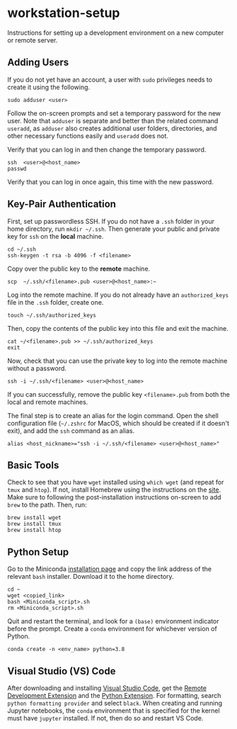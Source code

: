 # workstation-setup

Instructions for setting up a development environment on a new computer or remote server.

## Adding Users

If you do not yet have an account, a user with `sudo` privileges needs to create it using the following. 
```
sudo adduser <user>
```
Follow the on-screen prompts and set a temporary password for the new user. Note that `adduser` is separate and better than the related command `useradd`, as `adduser` also creates additional user folders, directories, and other necessary functions easily and `useradd` does not.

Verify that you can log in and then change the temporary password.
```
ssh  <user>@<host_name>
passwd
```
Verify that you can log in once again, this time with the new password.


## Key-Pair Authentication

First, set up passwordless SSH. If you do not have a `.ssh` folder in your home directory, run `mkdir ~/.ssh`. Then generate your public and private key for `ssh` on the **local** machine.
```
cd ~/.ssh
ssh-keygen -t rsa -b 4096 -f <filename>
```
Copy over the public key to the **remote** machine.
```
scp  ~/.ssh/<filename>.pub <user>@<host_name>:~
```
Log into the remote machine. If you do not already have an `authorized_keys` file in the `.ssh` folder, create one.
```
touch ~/.ssh/authorized_keys
```
Then, copy the contents of the public key into this file and exit the machine.
```
cat ~/<filename>.pub >> ~/.ssh/authorized_keys
exit
```
Now, check that you can use the private key to log into the remote machine without a password.
```
ssh -i ~/.ssh/<filename> <user>@<host_name>
```
If you can successfully, remove the public key `<filename>.pub` from both the local and remote machines.

The final step is to create an alias for the login command. Open the shell configuration file (`~/.zshrc` for MacOS, which should be created if it doesn't exit), and add the `ssh` command as an alias.
```
alias <host_nickname>="ssh -i ~/.ssh/<filename> <user>@<host_name>"
```

## Basic Tools

Check to see that you have `wget` installed using `which wget` (and repeat for `tmux` and `htop`). If not, install Homebrew using the instructions on the [site](https://brew.sh/). Make sure to following the post-installation instructions on-screen to add `brew` to the path. Then, run:
```
brew install wget
brew install tmux
brew install htop
```

## Python Setup

Go to the Miniconda [installation page](https://docs.conda.io/en/latest/miniconda.html) and copy the link address of the relevant `bash` installer. Download it to the home directory.
```
cd ~
wget <copied_link>
bash <Miniconda_script>.sh
rm <Miniconda_script>.sh
```
Quit and restart the terminal, and look for a `(base)` environment indicator before the prompt. Create a `conda` environment for whichever version of Python.
```
conda create -n <env_name> python=3.8
```

## Visual Studio (VS) Code

After downloading and installing [Visual Studio Code](https://code.visualstudio.com/download), get the [Remote Development Extension](https://marketplace.visualstudio.com/items?itemName=ms-vscode-remote.vscode-remote-extensionpack) and the [Python Extension](https://marketplace.visualstudio.com/items?itemName=ms-python.python). For formatting, search `python formatting provider` and select `black`. When creating and running Jupyter notebooks, the `conda` environment that is specified for the kernel must have `jupyter` installed. If not, then do so and restart VS Code.
